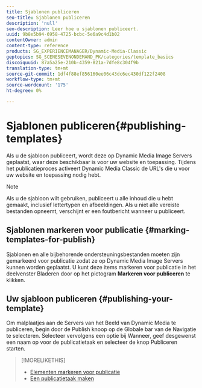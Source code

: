 ```yaml
---
title: Sjablonen publiceren
seo-title: Sjablonen publiceren
description: 'null'
seo-description: Leer hoe u sjablonen publiceert.
uuid: 9b8e5b94-6958-4725-bcbc-5e6a9c4d1b02
contentOwner: admin
content-type: reference
products: SG_EXPERIENCEMANAGER/Dynamic-Media-Classic
geptopics: SG_SCENESEVENONDEMAND_PK/categories/template_basics
discoiquuid: 87a5a25e-210b-4359-821a-7dfe8c304f9b
translation-type: tm+mt
source-git-commit: 1df4f88ef856160ee06c43dc6ec430df122f2408
workflow-type: tm+mt
source-wordcount: '175'
ht-degree: 0%

---
```



# Sjablonen publiceren{#publishing-templates}

Als u de sjabloon publiceert, wordt deze op Dynamic Media Image Servers geplaatst, waar deze beschikbaar is voor uw website en toepassing. Tijdens het publicatieproces activeert Dynamic Media Classic de URL&#39;s die u voor uw website en toepassing nodig hebt.

>[!NOTE]
>
>Als u de sjabloon wilt gebruiken, publiceert u alle inhoud die u hebt gemaakt, inclusief lettertypen en afbeeldingen. Als u niet alle vereiste bestanden opneemt, verschijnt er een foutbericht wanneer u publiceert.

## Sjablonen markeren voor publicatie {#marking-templates-for-publish}

Sjablonen en alle bijbehorende ondersteuningsbestanden moeten zijn gemarkeerd voor publicatie zodat ze op Dynamic Media Image Servers kunnen worden geplaatst. U kunt deze items markeren voor publicatie in het deelvenster Bladeren door op het pictogram **Markeren voor publiceren** te klikken.

## Uw sjabloon publiceren {#publishing-your-template}

Om malplaatjes aan de Servers van het Beeld van Dynamic Media te publiceren, begin door de Publish knoop op de Globale bar van de Navigatie te selecteren. Selecteer vervolgens een optie bij Wanneer, geef desgewenst een naam op voor de publicatietaak en selecteer de knop Publiceren starten.

>[!MORELIKETHIS]
>
>* [Elementen markeren voor publicatie](publishing-files.md#publish_after_uploading)
>* [Een publicatietaak maken](publishing-files.md#creating_a_publish_job)

